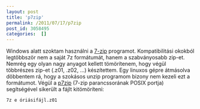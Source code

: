 ```yaml
---
layout: post
title: 'p7zip'
permalink: /2011/07/17/p7zip
post_id: 3058495
categories:  []
---
```


Windows alatt szoktam használni a 
[7-zip](http://www.7-zip.org/) programot. Kompatibilitási okokból legtöbbször nem a saját 7z formátumát, hanem a szabványosabb zip-et. Nemrég egy olyan nagy anyagot kellett tömörítenem, hogy végül többrészes zip-et (.z01, .z02, ...) készítettem. 
Egy linuxos gépre átmásolva döbbentem rá, hogy a szokásos unzip programom bizony nem kezeli ezt a formátumot. Végül a 
[p7zip](http://p7zip.sourceforge.net/) (7-zip parancssorának POSIX portja) segítségével sikerült a fájlt kitömöríteni: 
```
7z e óriásifájl.z01
``` 
  
 